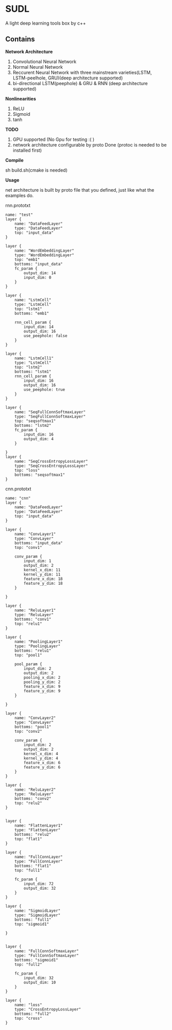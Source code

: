 # SUDL

A light deep learning tools box by c++

## Contains

**Network Architecture**
1. Convolutional Neural Network 
2. Normal Neural Network
3. Reccurent Neural Network with three mainstream varieties(LSTM, LSTM-peelhole, GRU)(deep architecture supported)
4. bi-directional LSTM(peephole) & GRU & RNN (deep architecture supported)

**Nonlinearities**
1. ReLU
2. Sigmoid
3. tanh

**TODO**
1. GPU supported (No Gpu for testing :( )
2. network architecture configurable by proto Done (protoc is needed to be installed first)

**Compile**

sh build.sh(cmake is needed)

**Usage**

net architecture is built by proto file that you defined, just like what the examples do.

rnn.prototxt

    name: "test"
    layer {
        name: "DataFeedLayer"
        type: "DataFeedLayer"
        top: "input_data"
    }

    layer {
        name: "WordEmbeddingLayer"
        type: "WordEmbeddingLayer"
        top: "emb1"
        bottoms: "input_data"
        fc_param {
            output_dim: 14
            input_dim: 0
        }
    }

    layer {
        name: "LstmCell"
        type: "LstmCell"
        top: "lstm1"
        bottoms: "emb1"

        rnn_cell_param {
            input_dim: 14
            output_dim: 16
            use_peephole: false
        }
    }

    layer {
        name: "LstmCell1"
        type: "LstmCell"
        top: "lstm2"
        bottoms: "lstm1"
        rnn_cell_param {
            input_dim: 16
            output_dim: 16
            use_peephole: true
        }
    }

    layer {
        name: "SeqFullConnSoftmaxLayer"
        type: "SeqFullConnSoftmaxLayer"
        top: "seqsoftmax1"
        bottoms: "lstm2"
        fc_param {
            input_dim: 16
            output_dim: 4
        }

    }
    layer {
        name: "SeqCrossEntropyLossLayer"
        type: "SeqCrossEntropyLossLayer"
        top: "loss"
        bottoms: "seqsoftmax1"
    }


cnn.prototxt

    name: "cnn" 
    layer {
        name: "DataFeedLayer"
        type: "DataFeedLayer"
        top: "input_data"
    }

    layer {
        name: "ConvLayer1"
        type: "ConvLayer"
        bottoms: "input_data"
        top: "conv1"

        conv_param {
            input_dim: 1
            output_dim: 2
            kernel_x_dim: 11
            kernel_y_dim: 11
            feature_x_dim: 18
            feature_y_dim: 18
        }

    }

    layer {
        name: "ReluLayer1"
        type: "ReluLayer"
        bottoms: "conv1"
        top: "relu1"
    }

    layer {
        name: "PoolingLayer1"
        type: "PoolingLayer"
        bottoms: "relu1"
        top: "pool1"

        pool_param {
            input_dim: 2
            output_dim: 2
            pooling_x_dim: 2
            pooling_y_dim: 2
            feature_x_dim: 9
            feature_y_dim: 9
        }

    }

    layer {
        name: "ConvLayer2"
        type: "ConvLayer"
        bottoms: "pool1"
        top: "conv2"

        conv_param {
            input_dim: 2
            output_dim: 2
            kernel_x_dim: 4
            kernel_y_dim: 4
            feature_x_dim: 6
            feature_y_dim: 6
        }
    }

    layer {
        name: "ReluLayer2"
        type: "ReluLayer"
        bottoms: "conv2"
        top: "relu2"
    }


    layer {
        name: "FlattenLayer1"
        type: "FlattenLayer"
        bottoms: "relu2"
        top: "flat1"
    }

    layer {
        name: "FullConnLayer"
        type: "FullConnLayer"
        bottoms: "flat1"
        top: "full1"

        fc_param {
            input_dim: 72
            output_dim: 32
        }
    }

    layer {
        name: "SigmoidLayer"
        type: "SigmoidLayer"
        bottoms: "full1"
        top: "sigmoid1"

    }


    layer {
        name: "FullConnSoftmaxLayer"
        type: "FullConnSoftmaxLayer"
        bottoms: "sigmoid1"
        top: "full2"

        fc_param {
            input_dim: 32
            output_dim: 10
        }
    }

    layer {
        name: "loss"
        type: "CrossEntropyLossLayer"
        bottoms: "full2"
        top: "cross"
    }
